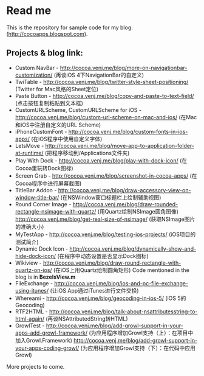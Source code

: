 Read me
=======

This is the repository for sample code for my blog: (http://cocoapps.blogspot.com).


Projects & blog link:
---------------------

* Custom NavBar - http://cocoa.venj.me/blog/more-on-navigationbar-customization/ (再谈iOS 4下NavigationBar的自定义)
* TwiTable - http://cocoa.venj.me/blog/twitter-style-sheet-positioning/ (Twitter for Mac风格的Sheet定位)
* Paste Button - http://cocoa.venj.me/blog/copy-and-paste-to-text-field/ (点击按钮复制粘贴到文本框)
* CustomURLScheme, CustomURLScheme for iOS - http://cocoa.venj.me/blog/custom-url-scheme-on-mac-and-ios/ (在Mac和iOS中注册自定义的URL Scheme)
* iPhoneCustomFont - http://cocoa.venj.me/blog/custom-fonts-in-ios-apps/ (在iOS程序中使用自定义字体)
* LetsMove - http://cocoa.venj.me/blog/move-app-to-application-folder-at-runtime/ (把程序移动到/Applications文件夹)
* Play With Dock - http://cocoa.venj.me/blog/play-with-dock-icon/ (在Cocoa里玩转Dock图标)
* Screen Grab - http://cocoa.venj.me/blog/screenshot-in-cocoa-apps/ (在Cocoa程序中进行屏幕截图)
* TitleBar Addon - http://cocoa.venj.me/blog/draw-accessory-view-on-window-title-bar/ (在NSWindow窗口标题栏上绘制辅助视图)
* Round Corner Image - http://cocoa.venj.me/blog/draw-rounded-rectangle-nsimage-with-quartz/ (用Quartz绘制NSImage圆角图像) http://cocoa.venj.me/blog/get-real-size-of-nsimage/ (获取NSImage图片的准确大小)
* MyTestApp - http://cocoa.venj.me/blog/testing-ios-projects/ (iOS项目的测试简介)
* Dynamic Dock Icon - http://cocoa.venj.me/blog/dynamically-show-and-hide-dock-icon/ (在程序中动态设置是否显示Dock图标)
* Wikiview - http://cocoa.venj.me/blog/draw-round-rectangle-with-quartz-on-ios/ (在iOS上用Quartz绘制圆角矩形)
  Code mentioned in the blog is in **BezelsView.m**
* FileExchange - http://cocoa.venj.me/blog/ios-and-pc-file-exchange-using-itunes/ (让iOS App通过iTunes进行文件交换)
* Whereami - http://cocoa.venj.me/blog/geocoding-in-ios-5/ (iOS 5的Geocoding)
* RTF2HTML - http://cocoa.venj.me/blog/talk-about-nsattributesstring-to-html-again/ (再谈NSAttributedString转HTML)
* GrowlTest - http://cocoa.venj.me/blog/add-growl-support-in-your-apps-add-growl-framework/ (为应用程序增加Growl支持（上）：在项目中加入Growl.Framework)
  http://cocoa.venj.me/blog/add-growl-support-in-your-apps-coding-growl/ (为应用程序增加Growl支持（下）：在代码中应用Growl)


More projects to come.
